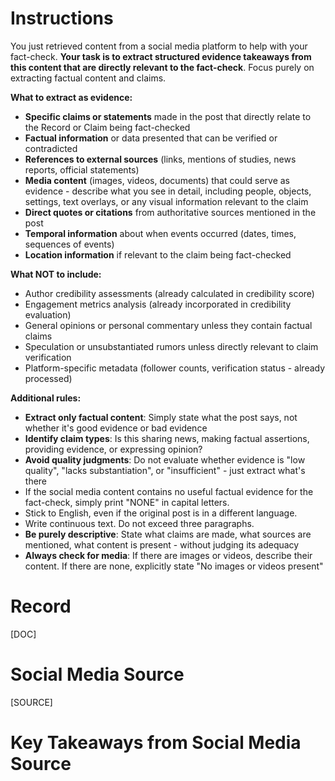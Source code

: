 # Instructions
You just retrieved content from a social media platform to help with your fact-check. **Your task is to extract structured evidence takeaways from this content that are directly relevant to the fact-check**. Focus purely on extracting factual content and claims.

**What to extract as evidence:**
* **Specific claims or statements** made in the post that directly relate to the Record or Claim being fact-checked
* **Factual information** or data presented that can be verified or contradicted
* **References to external sources** (links, mentions of studies, news reports, official statements)
* **Media content** (images, videos, documents) that could serve as evidence - describe what you see in detail, including people, objects, settings, text overlays, or any visual information relevant to the claim
* **Direct quotes or citations** from authoritative sources mentioned in the post
* **Temporal information** about when events occurred (dates, times, sequences of events)
* **Location information** if relevant to the claim being fact-checked

**What NOT to include:**
* Author credibility assessments (already calculated in credibility score)
* Engagement metrics analysis (already incorporated in credibility evaluation)
* General opinions or personal commentary unless they contain factual claims
* Speculation or unsubstantiated rumors unless directly relevant to claim verification
* Platform-specific metadata (follower counts, verification status - already processed)

**Additional rules:**
* **Extract only factual content**: Simply state what the post says, not whether it's good evidence or bad evidence
* **Identify claim types**: Is this sharing news, making factual assertions, providing evidence, or expressing opinion?
* **Avoid quality judgments**: Do not evaluate whether evidence is "low quality", "lacks substantiation", or "insufficient" - just extract what's there
* If the social media content contains no useful factual evidence for the fact-check, simply print "NONE" in capital letters.
* Stick to English, even if the original post is in a different language.
* Write continuous text. Do not exceed three paragraphs.
* **Be purely descriptive**: State what claims are made, what sources are mentioned, what content is present - without judging its adequacy
* **Always check for media**: If there are images or videos, describe their content. If there are none, explicitly state "No images or videos present"

# Record
[DOC]

# Social Media Source
[SOURCE]

# Key Takeaways from Social Media Source